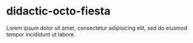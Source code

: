 # didactic-octo-fiesta
Lorem ipsum dolor sit amet, consectetur adipisicing elit, sed do eiusmod tempor incididunt ut labore.
